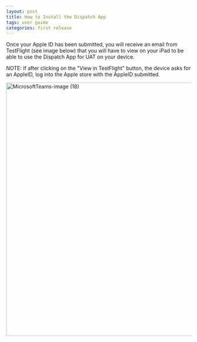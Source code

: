 ```yaml
---
layout: post
title: How to Install the Dispatch App
tags: user guide
categories: first release
---
```

<link rel="stylesheet" href="/User-Guide/styles.css">

Once your Apple ID has been submitted, you will receive an email from TestFlight (see image below) that you will have to view on your iPad to be able to use the Dispatch App for UAT on your device. 

NOTE: If after clicking on the "View in TestFlight" button, the device asks for an AppleID, log into the Apple store with the AppleID submitted. 

<img width="692" class="screenshot" alt="MicrosoftTeams-image (18)" src="https://user-images.githubusercontent.com/82533918/115172112-86131900-a092-11eb-835b-48a3559a8a3c.png">

